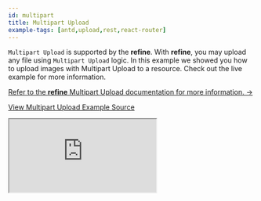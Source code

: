```yaml
---
id: multipart
title: Multipart Upload
example-tags: [antd,upload,rest,react-router]
---
```


`Multipart Upload` is supported by the **refine**. With **refine**, you may upload any file using `Multipart Upload` logic. In this example we showed you how to upload images with Multipart Upload to a resource. Check out the live example for more information.

[Refer to the **refine** Multipart Upload documentation for more information. →](/docs/advanced-tutorials/upload/multipart-upload/)

[View Multipart Upload Example Source](https://github.com/pankod/refine/tree/master/examples/upload/multipartUpload)

<iframe loading="lazy" src="https://stackblitz.com//github/pankod/refine/tree/master/examples/upload/antd/multipart?embed=1&view=preview&theme=dark&preset=node"
    style={{width: "100%", height:"80vh", border: "0px", borderRadius: "8px", overflow:"hidden"}}
    title="refine-multipart-upload-example"
></iframe>